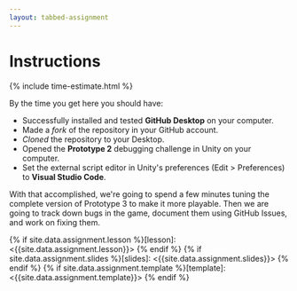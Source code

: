 ```yaml
---
layout: tabbed-assignment
---
```


# Instructions

{% include time-estimate.html %}

By the time you get here you should have:

* Successfully installed and tested **GitHub Desktop** on your computer.
* Made a *fork* of the []() repository in your GitHub account.
* *Cloned* the repository to your Desktop.
* Opened the **Prototype 2** debugging challenge in Unity on your computer.
* Set the external script editor in Unity's preferences (Edit > Preferences) to **Visual Studio Code**.

With that accomplished, we're going to spend a few minutes tuning the complete version of Prototype 3 to make it more playable. Then we are going to track down bugs in the game, document them using GitHub Issues, and work on fixing them.

<!-- Don't edit links here, change them in _data/assignment.yml instead. -->

{% if site.data.assignment.lesson   %}[lesson]: <{{site.data.assignment.lesson}}>     {% endif %}
{% if site.data.assignment.slides   %}[slides]:   <{{site.data.assignment.slides}}>   {% endif %}
{% if site.data.assignment.template %}[template]: <{{site.data.assignment.template}}> {% endif %}
